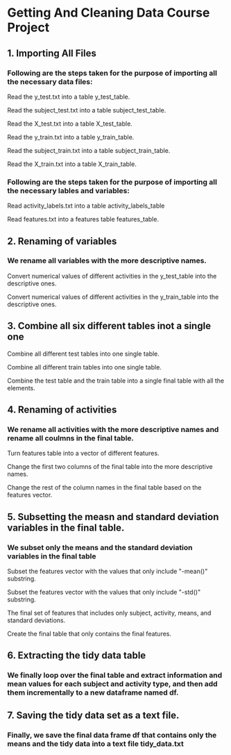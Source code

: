 # Getting And Cleaning Data Course Project

## 1. Importing All Files

### Following are the steps taken for the purpose of importing all the necessary data files:

Read the y_test.txt into a table y_test_table.

Read the subject_test.txt into a table subject_test_table.

Read the X_test.txt into a table X_test_table.

Read the y_train.txt into a table y_train_table.

Read the subject_train.txt into a table subject_train_table.

Read the X_train.txt into a table X_train_table.

### Following are the steps taken for the purpose of importing all the necessary lables and variables:

Read activity_labels.txt into a table activity_labels_table

Read features.txt into a features table features_table.

## 2. Renaming of variables

### We rename all variables with the more descriptive names.

Convert numerical values of different activities in the y_test_table into the descriptive ones.

Convert numerical values of different activities in the y_train_table into the descriptive ones.

## 3. Combine all six different tables inot a single one

Combine all different test tables into one single table.

Combine all different train tables into one single table.

Combine the test table and the train table into a single final table with all the elements.

## 4. Renaming of activities

### We rename all activities with the more descriptive names and rename all coulmns in the final table.

Turn features table into a vector of different features.

Change the first two columns of the final table into the more descriptive names.

Change the rest of the column names in the final table based on the features vector.

## 5. Subsetting the measn and standard deviation variables in the final table.

### We subset only the means and the standard deviation variables in the final table

Subset the features vector with the values that only include "-mean()" substring.

Subset the features vector with the values that only include "-std()" substring.

The final set of features that includes only subject, activity, means, and standard deviations.

Create the final table that only contains the final features.

## 6. Extracting the tidy data table

### We finally loop over the final table and extract information and mean values for each subject and activity type, and then add them incrementally to a new dataframe named df.

## 7. Saving the tidy data set as a text file.

### Finally, we save the final data frame df that contains only the means and the tidy data into  a text file tidy_data.txt

